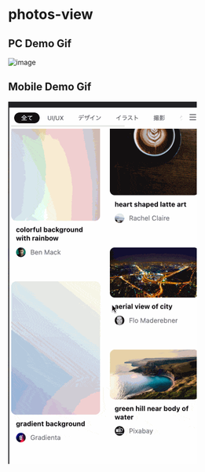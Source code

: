 # photos-view
## PC Demo Gif
![image](https://github.com/tatsutei6/photos-view/blob/main/photos-view-pc-demo-min.gif)
## Mobile Demo Gif
![image](https://github.com/tatsutei6/photos-view/blob/main/photos-view-mobile-demo-min.gif) 
